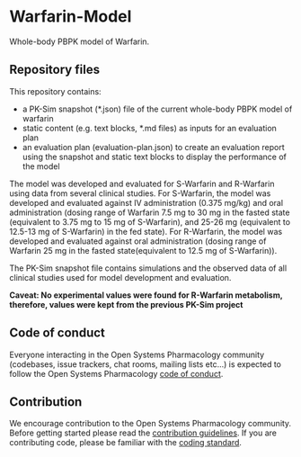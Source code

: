 # Warfarin-Model
Whole-body PBPK model of Warfarin. 

## Repository files
This repository contains:

- a PK-Sim snapshot (*.json) file of the current whole-body PBPK model of warfarin
- static content (e.g. text blocks, *.md files) as inputs for an evaluation plan
- an evaluation plan (evaluation-plan.json) to create an evaluation report using the snapshot and static text blocks to display the performance of the model
  
The model was developed and evaluated for S-Warfarin and R-Warfarin using data from several clinical studies. 
For S-Warfarin, the model was developed and evaluated against IV administration (0.375 mg/kg) and oral administration (dosing range of Warfarin 7.5 mg to 30 mg in the fasted state (equivalent to 3.75 mg to 15 mg of S-Warfarin), and 25-26 mg (equivalent to 12.5-13 mg of S-Warfarin) in the fed state). 
For R-Warfarin, the model was developed and evaluated against oral administration (dosing range of Warfarin 25 mg in the fasted state(equivalent to 12.5 mg of S-Warfarin)). 

The PK-Sim snapshot file contains simulations and the observed data of all clinical studies used for model development and evaluation. 

<b>Caveat: No experimental values were found for R-Warfarin metabolism, therefore, values were kept from the previous PK-Sim project </b><br>

## Code of conduct

Everyone interacting in the Open Systems Pharmacology community (codebases, issue trackers, chat rooms, mailing lists etc...) is expected to follow the Open Systems Pharmacology [code of conduct](https://github.com/Open-Systems-Pharmacology/Suite/blob/master/CODE_OF_CONDUCT.md#contributor-covenant-code-of-conduct).

## Contribution

We encourage contribution to the Open Systems Pharmacology community. Before getting started please read the [contribution guidelines](https://github.com/Open-Systems-Pharmacology/Suite/blob/master/CONTRIBUTING.md#ways-to-contribute). If you are contributing code, please be familiar with the [coding standard](https://github.com/Open-Systems-Pharmacology/Suite/blob/master/CODING_STANDARDS.md#visual-studio-settings).
